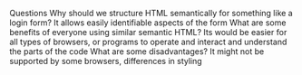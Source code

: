 Questions
Why should we structure HTML semantically for something like a login form? 
    It allows easily identifiable aspects of the form
What are some benefits of everyone using similar semantic HTML? 
    Its would be easier for all types of browsers, or programs to operate and interact and understand the parts of the code
What are some disadvantages? 
    It might not be supported by some browsers, differences in styling